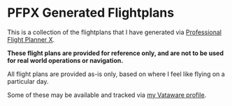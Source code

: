 # PFPX Generated Flightplans
This is a collection of the flightplans that I have generated via [Professional Flight Planner X](http://www.flightsimsoft.com/pfpx/). 

**These flight plans are provided for reference only, and are not to be used for real world operations or navigation.**

All flight plans are provided as-is only, based on where I feel like flying on a particular day.

Some of these may be available and tracked via [my Vataware profile](https://www.vataware.com/pilot/1191215).

